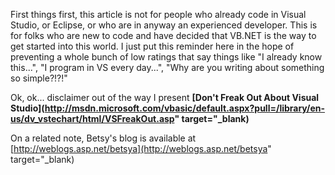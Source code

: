 First things first, this article is not for people who already code in Visual Studio, or Eclipse, or who are in anyway an experienced developer. This is for folks who are new to code and have decided that VB.NET is the way to get started into this world. I just put this reminder here in the hope of preventing a whole bunch of low ratings that say things like "I already know this...", "I program in VS every day...", "Why are you writing about something so simple?!?!"

Ok, ok... disclaimer out of the way I present **[Don't Freak Out About Visual Studio](http://msdn.microsoft.com/vbasic/default.aspx?pull=/library/en-us/dv_vstechart/html/VSFreakOut.asp" target="_blank)**

On a related note, Betsy's blog is available at [http://weblogs.asp.net/betsya](http://weblogs.asp.net/betsya" target="_blank)